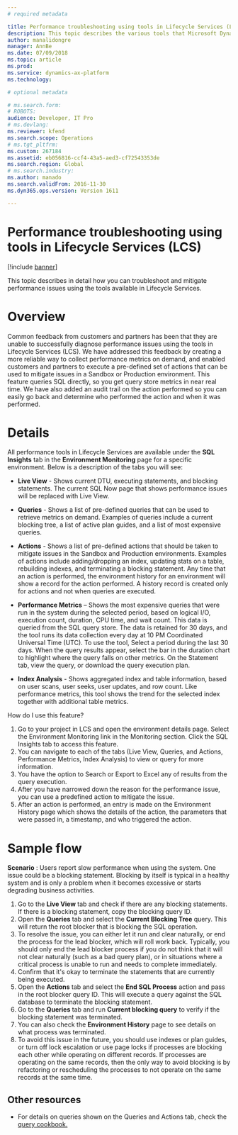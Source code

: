 ```yaml
---
# required metadata

title: Performance troubleshooting using tools in Lifecycle Services (LCS)
description: This topic describes the various tools that Microsoft Dynamics Lifecycle Services (LCS) provides to help you diagnose and mitigate performance issues in your Sandbox and Production environments.
author: manalidongre
manager: AnnBe
ms.date: 07/09/2018
ms.topic: article
ms.prod: 
ms.service: dynamics-ax-platform
ms.technology: 

# optional metadata

# ms.search.form: 
# ROBOTS: 
audience: Developer, IT Pro
# ms.devlang: 
ms.reviewer: kfend
ms.search.scope: Operations
# ms.tgt_pltfrm: 
ms.custom: 267184
ms.assetid: eb056816-ccf4-43a5-aed3-cf72543353de
ms.search.region: Global
# ms.search.industry: 
ms.author: manado
ms.search.validFrom: 2016-11-30
ms.dyn365.ops.version: Version 1611

---
```


# Performance troubleshooting using tools in Lifecycle Services (LCS)

[!include [banner](../includes/banner.md)]

This topic describes in detail how you can troubleshoot and mitigate performance issues using the tools available in Lifecycle Services.

# Overview

Common feedback from customers and partners has been that they are unable to successfully diagnose performance issues using the tools in Lifecycle Services (LCS). We have addressed this feedback by creating a more reliable way to collect performance metrics on demand, and enabled customers and partners to execute a pre-defined set of actions that can be used to mitigate issues in a Sandbox or Production environment. This feature queries SQL directly, so you get query store metrics in near real time. We have also added an audit trail on the action performed so you can easily go back and determine who performed the action and when it was performed.

# Details

All performance tools in Lifecycle Services are available under the **SQL Insights** tab in the **Environment Monitoring** page for a specific environment. Below is a description of the tabs you will see:

- **Live View** - Shows current DTU, executing statements, and blocking statements. The current SQL Now page that shows performance issues will be replaced with Live View.
- **Queries** - Shows a list of pre-defined queries that can be used to retrieve metrics on demand. Examples of queries include a current blocking tree, a list of active plan guides, and a list of most expensive queries.
- **Actions** - Shows a list of pre-defined actions that should be taken to mitigate issues in the Sandbox and Production environments. Examples of actions include adding/dropping an index, updating stats on a table, rebuilding indexes, and terminating a blocking statement.  Any time that an action is performed, the environment history for an environment will show a record for the action performed. A history record is created only for actions and not when queries are executed.

- **Performance Metrics** – Shows the most expensive queries that were run in the system during the selected period, based on logical I/O, execution count, duration, CPU time, and wait count. This data is queried from the SQL query store. The data is retained for 30 days, and the tool runs its data collection every day at 10 PM Coordinated Universal Time (UTC). To use the tool, Select a period during the last 30 days. When the query results appear, select the bar in the duration chart to highlight where the query falls on other metrics. On the Statement tab, view the query, or download the query execution plan.

- **Index Analysis** - Shows aggregated index and table information, based on user scans, user seeks, user updates, and row count. Like performance metrics, this tool shows the trend for the selected index together with additional table metrics.

How do I use this feature?

1. Go to your project in LCS and open the environment details page. Select the Environment Monitoring link in the Monitoring section. Click the SQL Insights tab to access this feature.
2. You can navigate to each of the tabs (Live View, Queries, and Actions, Performance Metrics, Index Analysis) to view or query for more information.
3. You have the option to Search or Export to Excel any of results from the query execution.
4. After you have narrowed down the reason for the performance issue, you can use a predefined action to mitigate the issue.
5. After an action is performed, an entry is made on the Environment History page which shows the details of the action, the parameters that were passed in, a timestamp, and who triggered the action.

# Sample flow

**Scenario** : Users report slow performance when using the system. One issue could be a blocking statement. Blocking by itself is typical in a healthy system and is only a problem when it becomes excessive or starts degrading business activities.

1. Go to the **Live View** tab and check if there are any blocking statements. If there is a blocking statement, copy the blocking query ID.
2. Open the **Queries** tab and select the **Current Blocking Tree** query. This will return the root blocker that is blocking the SQL operation.
3. To resolve the issue, you can either let it run and clear naturally, or end the process for the lead blocker, which will roll work back. Typically, you should only end the lead blocker process if you do not think that it will not clear naturally (such as a bad query plan), or in situations where a critical process is unable to run and needs to complete immediately.
4. Confirm that it&#39;s okay to terminate the statements that are currently being executed.
5. Open the **Actions** tab and select the **End SQL Process** action and pass in the root blocker query ID. This will execute a query against the SQL database to terminate the blocking statement.
6. Go to the **Queries** tab and run **Current blocking query** to verify if the blocking statement was terminated.
7. You can also check the **Environment History** page to see details on what process was terminated.
8. To avoid this issue in the future, you should use indexes or plan guides, or turn off lock escalation or use page locks if processes are blocking each other while operating on different records. If processes are operating on the same records, then the only way to avoid blocking is by refactoring or rescheduling the processes to not operate on the same records at the same time.


## Other resources

- For details on queries shown on the Queries and Actions tab, check the [query cookbook.](https://docs.microsoft.com/en-us/dynamics365/unified-operations/dev-itpro/lifecycle-services/querycookbook)
